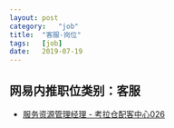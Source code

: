 ```yaml
---
layout:	post
category:	"job"
title:	"客服-岗位"
tags:	[job]
date:	2019-07-19
---
```

## 网易内推职位类别：客服
- [服务资源管理经理 - 考拉仓配客中心026](http://mobile.bole.netease.com/bole/boleDetail?id=16404&employeeId=346f03c3cda5f04c&key=all)
